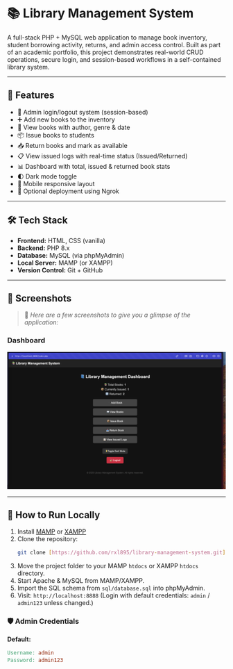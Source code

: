 # 📚 Library Management System

A full-stack PHP + MySQL web application to manage book inventory, student borrowing activity, returns, and admin access control. Built as part of an academic portfolio, this project demonstrates real-world CRUD operations, secure login, and session-based workflows in a self-contained library system.

---

## 🔧 Features

- 🔐 Admin login/logout system (session-based)
- ➕ Add new books to the inventory
- 📖 View books with author, genre & date
- 📦 Issue books to students
- 📥 Return books and mark as available
- 📋 View issued logs with real-time status (Issued/Returned)
- 📊 Dashboard with total, issued & returned book stats
- 🌓 Dark mode toggle
- 📱 Mobile responsive layout
- 🚀 Optional deployment using Ngrok

---

## 🛠️ Tech Stack

- **Frontend:** HTML, CSS (vanilla)
- **Backend:** PHP 8.x
- **Database:** MySQL (via phpMyAdmin)
- **Local Server:** MAMP (or XAMPP)
- **Version Control:** Git + GitHub

---

## 📸 Screenshots

> 📌 _Here are a few screenshots to give you a glimpse of the application:_

### Dashboard
![Dashboard showing book stats](screenshots/dashboard.png)

---

## 🧪 How to Run Locally

1.  Install [MAMP](https://www.mamp.info) or [XAMPP](https://www.apachefriends.org/index.html)
2.  Clone the repository:
    ```bash
    git clone [https://github.com/rxl895/library-management-system.git](https://github.com/rxl895/library-management-system.git)
    ```
3.  Move the project folder to your MAMP `htdocs` or XAMPP `htdocs` directory.
4.  Start Apache & MySQL from MAMP/XAMPP.
5.  Import the SQL schema from `sql/database.sql` into phpMyAdmin.
6.  Visit: `http://localhost:8888`
    (Login with default credentials: `admin` / `admin123` unless changed.)

### 🛡️ Admin Credentials

**Default:**
```makefile
Username: admin
Password: admin123

